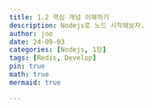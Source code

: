 ```yaml
---
title: 1.2 핵심 개념 이해하기
description: Nodejs로 노드 시작해보자.
author: joo
date: 24-09-03
categories: [Nodejs, 1장]
tags: [Redis, Develop]
pin: true
math: true
mermaid: true

---
```

